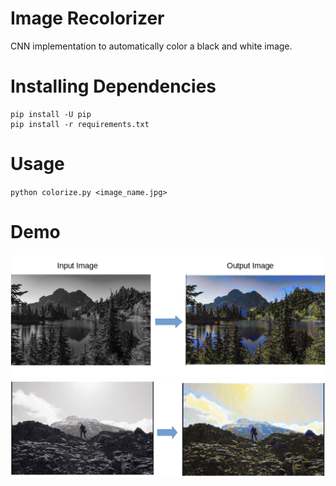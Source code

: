 # Image Recolorizer
CNN implementation to automatically color a black and white image.

# Installing Dependencies
```
pip install -U pip
pip install -r requirements.txt
```

# Usage
`python colorize.py <image_name.jpg>`

# Demo
![Demo1](demo/demo-1.png)
![Demo2](demo/demo-2.png)
